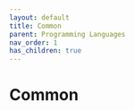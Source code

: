 ```yaml
---
layout: default
title: Common
parent: Programming Languages
nav_order: 1
has_children: true
---
```


# Common
